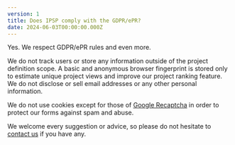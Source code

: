 ```yaml
---
version: 1
title: Does IPSP comply with the GDPR/ePR?
date: 2024-06-03T00:00:00.000Z
---
```


Yes. We respect GDPR/ePR rules and even more.

We do not track users or store any information outside of the project definition scope. A basic and anonymous browser fingerprint is stored only to estimate unique project views and improve our project ranking feature. We do not disclose or sell email addresses or any other personal information.

We do not use cookies except for those of [Google Recaptcha](https://en.wikipedia.org/wiki/ReCAPTCHA) in order to protect our forms against spam and abuse.

We welcome every suggestion or advice, so please do not hesitate to [contact us](mailto:contact@ipsp.org) if you have any.
